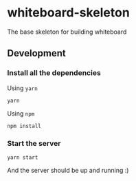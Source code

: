# whiteboard-skeleton

The base skeleton for building whiteboard

## Development

### Install all the dependencies

Using `yarn`

```
yarn
```

Using `npm`

```
npm install
```

### Start the server

```
yarn start
```

And the server should be up and running :)

